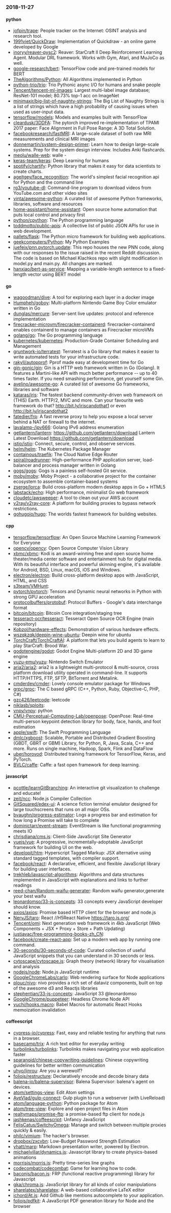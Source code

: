 ### 2018-11-27

#### python
* [jofpin/trape](https://github.com/jofpin/trape): People tracker on the Internet: OSINT analysis and research tool.
* [1991viet/QuickDraw](https://github.com/1991viet/QuickDraw): Implementation of Quickdraw - an online game developed by Google
* [inoryy/reaver-pysc2](https://github.com/inoryy/reaver-pysc2): Reaver: StarCraft II Deep Reinforcement Learning Agent. Modular DRL framework. Works with Gym, Atari, and MuJoCo as well.
* [google-research/bert](https://github.com/google-research/bert): TensorFlow code and pre-trained models for BERT
* [TheAlgorithms/Python](https://github.com/TheAlgorithms/Python): All Algorithms implemented in Python
* [python-trio/trio](https://github.com/python-trio/trio): Trio  Pythonic async I/O for humans and snake people 
* [Tencent/tencent-ml-images](https://github.com/Tencent/tencent-ml-images): Largest multi-label image database; ResNet-101 model; 80.73% top-1 acc on ImageNet
* [minimaxir/big-list-of-naughty-strings](https://github.com/minimaxir/big-list-of-naughty-strings): The Big List of Naughty Strings is a list of strings which have a high probability of causing issues when used as user-input data.
* [tensorflow/models](https://github.com/tensorflow/models): Models and examples built with TensorFlow
* [cleardusk/3DDFA](https://github.com/cleardusk/3DDFA): The pytorch improved re-implementation of TPAMI 2017 paper: Face Alignment in Full Pose Range: A 3D Total Solution.
* [facebookresearch/fastMRI](https://github.com/facebookresearch/fastMRI): A large-scale dataset of both raw MRI measurements and clinical MRI images
* [donnemartin/system-design-primer](https://github.com/donnemartin/system-design-primer): Learn how to design large-scale systems. Prep for the system design interview. Includes Anki flashcards.
* [meolu/walle-web](https://github.com/meolu/walle-web): walle -  
* [keras-team/keras](https://github.com/keras-team/keras): Deep Learning for humans
* [spotify/chartify](https://github.com/spotify/chartify): Python library that makes it easy for data scientists to create charts.
* [ageitgey/face_recognition](https://github.com/ageitgey/face_recognition): The world's simplest facial recognition api for Python and the command line
* [rg3/youtube-dl](https://github.com/rg3/youtube-dl): Command-line program to download videos from YouTube.com and other video sites
* [vinta/awesome-python](https://github.com/vinta/awesome-python): A curated list of awesome Python frameworks, libraries, software and resources
* [home-assistant/home-assistant](https://github.com/home-assistant/home-assistant):  Open source home automation that puts local control and privacy first
* [python/cpython](https://github.com/python/cpython): The Python programming language
* [toddmotto/public-apis](https://github.com/toddmotto/public-apis): A collective list of public JSON APIs for use in web development.
* [pallets/flask](https://github.com/pallets/flask): The Python micro framework for building web applications.
* [geekcomputers/Python](https://github.com/geekcomputers/Python): My Python Examples
* [juefeix/pnn.pytorch.update](https://github.com/juefeix/pnn.pytorch.update): This repo houses the new PNN code, along with our responses to the issue raised in the recent Reddit discussion. The code is based on Michael Klachkos repo with slight modification in model.py and main.py. All changes are marked.
* [hanxiao/bert-as-service](https://github.com/hanxiao/bert-as-service): Mapping a variable-length sentence to a fixed-length vector using BERT model

#### go
* [wagoodman/dive](https://github.com/wagoodman/dive): A tool for exploring each layer in a docker image
* [Humpheh/goboy](https://github.com/Humpheh/goboy): Multi-platform Nintendo Game Boy Color emulator written in Go
* [dunglas/mercure](https://github.com/dunglas/mercure): Server-sent live updates: protocol and reference implementation
* [firecracker-microvm/firecracker-containerd](https://github.com/firecracker-microvm/firecracker-containerd): firecracker-containerd enables containerd to manage containers as Firecracker microVMs
* [golang/go](https://github.com/golang/go): The Go programming language
* [kubernetes/kubernetes](https://github.com/kubernetes/kubernetes): Production-Grade Container Scheduling and Management
* [gruntwork-io/terratest](https://github.com/gruntwork-io/terratest): Terratest is a Go library that makes it easier to write automated tests for your infrastructure code.
* [rakyll/autopprof](https://github.com/rakyll/autopprof): Pprof made easy at development time for Go
* [gin-gonic/gin](https://github.com/gin-gonic/gin): Gin is a HTTP web framework written in Go (Golang). It features a Martini-like API with much better performance -- up to 40 times faster. If you need smashing performance, get yourself some Gin.
* [avelino/awesome-go](https://github.com/avelino/awesome-go): A curated list of awesome Go frameworks, libraries and software
* [kataras/iris](https://github.com/kataras/iris): The fastest backend community-driven web framework on (THIS) Earth. HTTP/2, MVC and more. Can your favourite web framework do that?  http://bit.ly/iriscandothat1 or even http://bit.ly/iriscandothat2
* [fatedier/frp](https://github.com/fatedier/frp): A fast reverse proxy to help you expose a local server behind a NAT or firewall to the internet.
* [lavalamp-/ipv666](https://github.com/lavalamp-/ipv666): Golang IPv6 address enumeration
* [getlantern/lantern](https://github.com/getlantern/lantern):  https://github.com/getlantern/download  Lantern Latest Download https://github.com/getlantern/download 
* [istio/istio](https://github.com/istio/istio): Connect, secure, control, and observe services.
* [helm/helm](https://github.com/helm/helm): The Kubernetes Package Manager
* [containous/traefik](https://github.com/containous/traefik): The Cloud Native Edge Router
* [spiral/roadrunner](https://github.com/spiral/roadrunner): High-performance PHP application server, load-balancer and process manager written in Golang
* [gogs/gogs](https://github.com/gogs/gogs): Gogs is a painless self-hosted Git service.
* [moby/moby](https://github.com/moby/moby): Moby Project - a collaborative project for the container ecosystem to assemble container-based systems
* [zserge/lorca](https://github.com/zserge/lorca): Build cross-platform modern desktop apps in Go + HTML5
* [labstack/echo](https://github.com/labstack/echo): High performance, minimalist Go web framework
* [cloudetc/awsweeper](https://github.com/cloudetc/awsweeper): A tool to clean out your AWS account
* [v2ray/v2ray-core](https://github.com/v2ray/v2ray-core): A platform for building proxies to bypass network restrictions.
* [gohugoio/hugo](https://github.com/gohugoio/hugo): The worlds fastest framework for building websites.

#### cpp
* [tensorflow/tensorflow](https://github.com/tensorflow/tensorflow): An Open Source Machine Learning Framework for Everyone
* [opencv/opencv](https://github.com/opencv/opencv): Open Source Computer Vision Library
* [xbmc/xbmc](https://github.com/xbmc/xbmc): Kodi is an award-winning free and open source home theater/media center software and entertainment hub for digital media. With its beautiful interface and powerful skinning engine, it's available for Android, BSD, Linux, macOS, iOS and Windows.
* [electron/electron](https://github.com/electron/electron): Build cross-platform desktop apps with JavaScript, HTML, and CSS
* [s3team/VMHunt](https://github.com/s3team/VMHunt): 
* [pytorch/pytorch](https://github.com/pytorch/pytorch): Tensors and Dynamic neural networks in Python with strong GPU acceleration
* [protocolbuffers/protobuf](https://github.com/protocolbuffers/protobuf): Protocol Buffers - Google's data interchange format
* [bitcoin/bitcoin](https://github.com/bitcoin/bitcoin): Bitcoin Core integration/staging tree
* [tesseract-ocr/tesseract](https://github.com/tesseract-ocr/tesseract): Tesseract Open Source OCR Engine (main repository)
* [Kobzol/hardware-effects](https://github.com/Kobzol/hardware-effects): Demonstration of various hardware effects.
* [wszqkzqk/deepin-wine-ubuntu](https://github.com/wszqkzqk/deepin-wine-ubuntu): Deepin wine for ubuntu
* [TorchCraft/TorchCraftAI](https://github.com/TorchCraft/TorchCraftAI): A platform that lets you build agents to learn to play StarCraft: Brood War.
* [godotengine/godot](https://github.com/godotengine/godot): Godot Engine  Multi-platform 2D and 3D game engine
* [yuzu-emu/yuzu](https://github.com/yuzu-emu/yuzu): Nintendo Switch Emulator
* [aria2/aria2](https://github.com/aria2/aria2): aria2 is a lightweight multi-protocol & multi-source, cross platform download utility operated in command-line. It supports HTTP/HTTPS, FTP, SFTP, BitTorrent and Metalink.
* [cmderdev/cmder](https://github.com/cmderdev/cmder): Lovely console emulator package for Windows
* [grpc/grpc](https://github.com/grpc/grpc): The C based gRPC (C++, Python, Ruby, Objective-C, PHP, C#)
* [gzc426/leetcode](https://github.com/gzc426/leetcode): leetcode
* [niklasb/sploits](https://github.com/niklasb/sploits): 
* [vnpy/vnpy](https://github.com/vnpy/vnpy): python
* [CMU-Perceptual-Computing-Lab/openpose](https://github.com/CMU-Perceptual-Computing-Lab/openpose): OpenPose: Real-time multi-person keypoint detection library for body, face, hands, and foot estimation
* [apple/swift](https://github.com/apple/swift): The Swift Programming Language
* [dmlc/xgboost](https://github.com/dmlc/xgboost): Scalable, Portable and Distributed Gradient Boosting (GBDT, GBRT or GBM) Library, for Python, R, Java, Scala, C++ and more. Runs on single machine, Hadoop, Spark, Flink and DataFlow
* [uber/horovod](https://github.com/uber/horovod): Distributed training framework for TensorFlow, Keras, and PyTorch.
* [BVLC/caffe](https://github.com/BVLC/caffe): Caffe: a fast open framework for deep learning.

#### javascript
* [pcottle/learnGitBranching](https://github.com/pcottle/learnGitBranching): An interactive git visualization to challenge and educate!
* [zeit/ncc](https://github.com/zeit/ncc): Node.js Compiler Collection
* [GitSquared/edex-ui](https://github.com/GitSquared/edex-ui): A science fiction terminal emulator designed for large touchscreens that runs on all major OSs.
* [bvaughn/progress-estimator](https://github.com/bvaughn/progress-estimator): Logs a progress bar and estimation for how long a Promise will take to complete
* [dominictarr/event-stream](https://github.com/dominictarr/event-stream): EventStream is like functional programming meets IO
* [chrisdiana/cms.js](https://github.com/chrisdiana/cms.js): Client-Side JavaScript Site Generator
* [vuejs/vue](https://github.com/vuejs/vue):  A progressive, incrementally-adoptable JavaScript framework for building UI on the web.
* [developit/htm](https://github.com/developit/htm): Hyperscript Tagged Markup: JSX alternative using standard tagged templates, with compiler support.
* [facebook/react](https://github.com/facebook/react): A declarative, efficient, and flexible JavaScript library for building user interfaces.
* [trekhleb/javascript-algorithms](https://github.com/trekhleb/javascript-algorithms):  Algorithms and data structures implemented in JavaScript with explanations and links to further readings
* [reed-chan/Random-waifu-generater](https://github.com/reed-chan/Random-waifu-generater): Random waifu generator,generate your best waifu
* [leonardomso/33-js-concepts](https://github.com/leonardomso/33-js-concepts):  33 concepts every JavaScript developer should know.
* [axios/axios](https://github.com/axios/axios): Promise based HTTP client for the browser and node.js
* [NervJS/taro](https://github.com/NervJS/taro):  React //H5React Native  https://taro.js.org/
* [Tencent/omi](https://github.com/Tencent/omi): Next generation web framework in 4kb JavaScript (Web Components + JSX + Proxy + Store + Path Updating)
* [justjavac/free-programming-books-zh_CN](https://github.com/justjavac/free-programming-books-zh_CN):  
* [facebook/create-react-app](https://github.com/facebook/create-react-app): Set up a modern web app by running one command.
* [30-seconds/30-seconds-of-code](https://github.com/30-seconds/30-seconds-of-code): Curated collection of useful JavaScript snippets that you can understand in 30 seconds or less.
* [cytoscape/cytoscape.js](https://github.com/cytoscape/cytoscape.js): Graph theory (network) library for visualisation and analysis
* [nodejs/node](https://github.com/nodejs/node): Node.js JavaScript runtime 
* [GoogleChromeLabs/carlo](https://github.com/GoogleChromeLabs/carlo): Web rendering surface for Node applications
* [plouc/nivo](https://github.com/plouc/nivo): nivo provides a rich set of dataviz components, built on top of the awesome d3 and Reactjs libraries
* [stephentian/33-js-concepts](https://github.com/stephentian/33-js-concepts):   JavaScript 33 @leonardomso
* [GoogleChrome/puppeteer](https://github.com/GoogleChrome/puppeteer): Headless Chrome Node API
* [yuchi/hooks.macro](https://github.com/yuchi/hooks.macro):  Babel Macros for automatic React Hooks memoization invalidation

#### coffeescript
* [cypress-io/cypress](https://github.com/cypress-io/cypress): Fast, easy and reliable testing for anything that runs in a browser.
* [basecamp/trix](https://github.com/basecamp/trix): A rich text editor for everyday writing
* [turbolinks/turbolinks](https://github.com/turbolinks/turbolinks): Turbolinks makes navigating your web application faster
* [sparanoid/chinese-copywriting-guidelines](https://github.com/sparanoid/chinese-copywriting-guidelines): Chinese copywriting guidelines for better written communication
* [uhyo/jinrou](https://github.com/uhyo/jinrou): Are you a werewolf?
* [foliojs/restructure](https://github.com/foliojs/restructure): Declaratively encode and decode binary data
* [balena-io/balena-supervisor](https://github.com/balena-io/balena-supervisor): Balena Supervisor: balena's agent on devices.
* [atom/settings-view](https://github.com/atom/settings-view):  Edit Atom settings
* [AveVlad/gulp-connect](https://github.com/AveVlad/gulp-connect): Gulp plugin to run a webserver (with LiveReload)
* [atom/language-python](https://github.com/atom/language-python): Python package for Atom
* [atom/tree-view](https://github.com/atom/tree-view):  Explore and open project files in Atom
* [realtymaps/promise-ftp](https://github.com/realtymaps/promise-ftp): a promise-based ftp client for node.js
* [jashkenas/coffeescript](https://github.com/jashkenas/coffeescript): Unfancy JavaScript
* [FelisCatus/SwitchyOmega](https://github.com/FelisCatus/SwitchyOmega): Manage and switch between multiple proxies quickly & easily.
* [philc/vimium](https://github.com/philc/vimium): The hacker's browser.
* [dropbox/zxcvbn](https://github.com/dropbox/zxcvbn): Low-Budget Password Strength Estimation
* [yhatt/marp](https://github.com/yhatt/marp): Markdown presentation writer, powered by Electron.
* [michaelvillar/dynamics.js](https://github.com/michaelvillar/dynamics.js): Javascript library to create physics-based animations
* [morrisjs/morris.js](https://github.com/morrisjs/morris.js): Pretty time-series line graphs
* [codecombat/codecombat](https://github.com/codecombat/codecombat): Game for learning how to code.
* [baconjs/bacon.js](https://github.com/baconjs/bacon.js): FRP (functional reactive programming) library for Javascript
* [gka/chroma.js](https://github.com/gka/chroma.js): JavaScript library for all kinds of color manipulations
* [sharelatex/sharelatex](https://github.com/sharelatex/sharelatex): A web-based collaborative LaTeX editor
* [ichord/At.js](https://github.com/ichord/At.js): Add Github like mentions autocomplete to your application.
* [foliojs/pdfkit](https://github.com/foliojs/pdfkit): A JavaScript PDF generation library for Node and the browser
